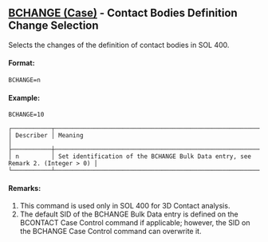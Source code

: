 ## [BCHANGE (Case)](https://help.hexagonmi.com/bundle/MSC_Nastran_2022.4/page/Nastran_Combined_Book/qrg/casecontrol4a/TOC.BCHANGE.Case.xhtml) - Contact Bodies Definition Change Selection

Selects the changes of the definition of contact bodies in SOL 400.

#### Format:

```nastran
BCHANGE=n
```

#### Example:

```nastran
BCHANGE=10
```

```text
┌───────────┬────────────────────────────────────────────────────────────────────────────────┐
│ Describer │ Meaning                                                                        │
├───────────┼────────────────────────────────────────────────────────────────────────────────┤
│ n         │ Set identification of the BCHANGE Bulk Data entry, see Remark 2. (Integer > 0) │
└───────────┴────────────────────────────────────────────────────────────────────────────────┘
```
#### Remarks:

1. This command is used only in SOL 400 for 3D Contact analysis.
2. The default SID of the BCHANGE Bulk Data entry is defined on the BCONTACT Case Control command if applicable; however, the SID on the BCHANGE Case Control command can overwrite it.
